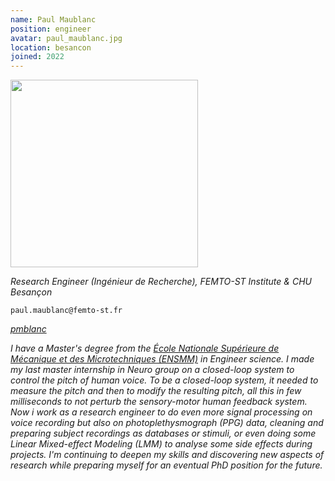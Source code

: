 ```yaml
---
name: Paul Maublanc
position: engineer
avatar: paul_maublanc.jpg
location: besancon
joined: 2022
---
```


<img width="300" src="{{site.baseurl}}/images/people/{{page.avatar}}" data-action="zoom">

_Research Engineer (Ingénieur de Recherche), FEMTO-ST Institute & CHU Besançon_<br>

<i class="fa fa-envelope-o"></i> `paul.maublanc@femto-st.fr` <br>
<!-- <i class="fa fa-bar-chart-o" /> [Google Scholar](https://scholar.google.com/citations?user=jnST06UAAAAJ) <br> -->
<i class="fa fa-github" /> [pmblanc](https://github.com/pmblanc) <br>
<!--<i class="fa fa-twitter" /> [Twitter](https://twitter.com/jjtokyo) <br> -->


I have a Master's degree from the [École Nationale Supérieure de Mécanique et des Microtechniques (ENSMM)](https://www.supmicrotech.fr/en) in Engineer science. I made my last master internship in Neuro group on a closed-loop system to control the pitch of human voice. To be a closed-loop system, it needed to measure the pitch and then to modify the resulting pitch, all this in few milliseconds to not perturb the sensory-motor human feedback system. <br>
Now i work as a research engineer to do even more signal processing on voice recording but also on photoplethysmograph (PPG) data, cleaning and preparing subject recordings as databases or stimuli, or even doing some Linear Mixed-effect Modeling (LMM) to analyse some side effects during projects. I'm continuing to deepen my skills and discovering new aspects of research while preparing myself for an eventual PhD position for the future.